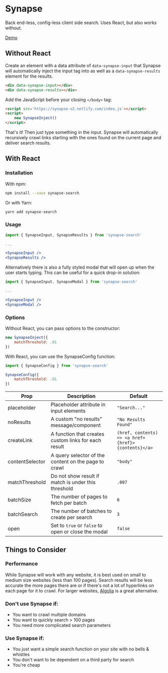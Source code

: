 # Synapse

Back end-less, config-less client side search. Uses React, but also works without.

[Demo](https://synapse-v2.netlify.com/)

## Without React

Create an element with a data attribute of `data-synapse-input` that Synapse will automatically inject the input tag into as well as a `data-synapse-results` element for the results.

```html
<div data-synapse-input></div>
<div data-synapse-results></div>
```

Add the JavaScript before your closing `</body>` tag:

```html
<script src='https://synapse-v2.netlify.com/index.js'></script>
<script>
	new SynapseInject()
</script>
```

That's it! Then just type something in the input. Synapse will automatically recursively crawl links starting with the ones found on the current page and deliver search results.

## With React

### Installation

With npm:

```bash
npm install --save synapse-search
```

Or with Yarn:

```bash
yarn add synapse-search
```

### Usage

```jsx
import { SynapseInput, SynapseResults } from 'synapse-search'

...

<SynapseInput />
<SynapseResults />
```

Alternatively there is also a fully styled modal that will open up when the user starts typing. This can be useful for a quick drop-in solution:

```jsx
import { SynapseInput, SynapseModal } from 'synapse-search'

...

<SynapseInput />
<SynapseModal />
```

### Options

Without React, you can pass options to the constructor:

```javascript
new SynapseInject({
	matchThreshold: .01
})
```

With React, you can use the SynapseConfig function:

```jsx
import { SynapseConfig } from 'synapse-search'

SynapseConfig({
	matchThreshold: .01
})
```

Prop | Description | Default
--- | --- | ---
placeholder | Placeholder attribute in input elements | `"Search..."`
noResults | A custom "no results" message/component | `"No Results Found"`
createLink | A function that creates custom links for each result | `(href, contents) => <a href={href}>{contents}</a>`
contentSelector | A query selector of the content on the page to crawl | `"body"`
matchThreshold | Do not show result if match is under this threshold | `.007`
batchSize | The number of pages to fetch per batch | `6`
batchSearch | The number of batches to create per search | `3`
open | Set to `true` or `false` to open or close the modal | `false`

## Things to Consider

### Performance

While Synapse will work with any website, it is best used on small to medium size websites (less than 100 pages). Search results will be less accurate the more pages there are or if there's not a lot of hyperlinks on each page for it to crawl. For larger websites, [Algolia](https://www.algolia.com/) is a great alternative.

### Don't use Synapse if:

- You want to crawl multiple domains
- You want to quickly search > 100 pages
- You need more complicated search parameters

### Use Synapse if:

- You just want a simple search function on your site with no bells & whistles
- You don't want to be dependent on a third party for search
- You're cheap